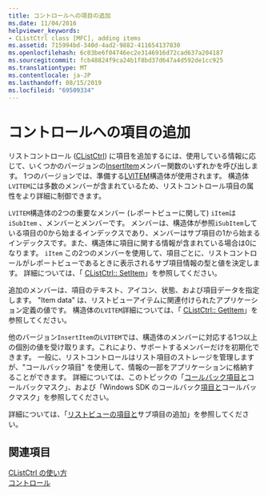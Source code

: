 ```yaml
---
title: コントロールへの項目の追加
ms.date: 11/04/2016
helpviewer_keywords:
- CListCtrl class [MFC], adding items
ms.assetid: 715994bd-340d-4ad2-9882-411654137830
ms.openlocfilehash: 6c03be6f04746ec2e3146916d72cad637a204187
ms.sourcegitcommit: fcb48824f9ca24b1f8bd37d647a4d592de1cc925
ms.translationtype: MT
ms.contentlocale: ja-JP
ms.lasthandoff: 08/15/2019
ms.locfileid: "69509334"
---
```

# <a name="adding-items-to-the-control"></a>コントロールへの項目の追加

リストコントロール ([CListCtrl](../mfc/reference/clistctrl-class.md)) に項目を追加するには、使用している情報に応じて、いくつかのバージョンの[InsertItem](../mfc/reference/clistctrl-class.md#insertitem)メンバー関数のいずれかを呼び出します。 1つのバージョンでは、準備する[LVITEM](/windows/win32/api/commctrl/ns-commctrl-lvitemw)構造体が使用されます。 構造体`LVITEM`には多数のメンバーが含まれているため、リストコントロール項目の属性をより詳細に制御できます。

`LVITEM`構造体の2つの重要なメンバー (レポートビューに関して) `iItem`は`iSubItem` 、メンバーとメンバーです。 メンバーは、構造体が参照`iSubItem`している項目の0から始まるインデックスであり、メンバーはサブ項目の1から始まるインデックスです。また、構造体に項目に関する情報が含まれている場合は0になります。 `iItem` この2つのメンバーを使用して、項目ごとに、リストコントロールがレポートビューであるときに表示されるサブ項目情報の型と値を決定します。 詳細については、「 [CListCtrl:: SetItem](../mfc/reference/clistctrl-class.md#setitem)」を参照してください。

追加のメンバーは、項目のテキスト、アイコン、状態、および項目データを指定します。 "Item data" は、リストビューアイテムに関連付けられたアプリケーション定義の値です。 構造体の`LVITEM`詳細については、「 [CListCtrl:: GetItem](../mfc/reference/clistctrl-class.md#getitem)」を参照してください。

他のバージョン`InsertItem`の`LVITEM`では、構造体のメンバーに対応する1つ以上の個別の値を受け取ります。これにより、サポートするメンバーだけを初期化できます。 一般に、リストコントロールはリスト項目のストレージを管理しますが、"コールバック項目" を使用して、情報の一部をアプリケーションに格納することができます。 詳細については、このトピックの「[コールバック項目と](../mfc/callback-items-and-the-callback-mask.md)コールバックマスク」、および「Windows SDK のコールバック[項目と](/windows/win32/Controls/using-list-view-controls)コールバックマスク」を参照してください。

詳細については、「[リストビューの項目と](/windows/win32/Controls/using-list-view-controls)サブ項目の追加」を参照してください。

## <a name="see-also"></a>関連項目

[CListCtrl の使い方](../mfc/using-clistctrl.md)<br/>
[コントロール](../mfc/controls-mfc.md)
